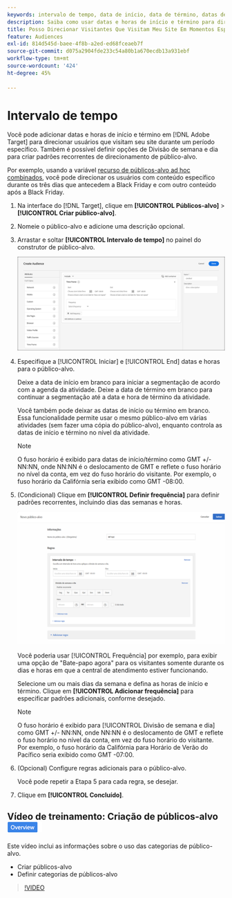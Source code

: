 ```yaml
---
keywords: intervalo de tempo, data de início, data de término, datas de início/término, intervalo de tempo, agenda do target, divisão de semana, divisão de dia, divisão
description: Saiba como usar datas e horas de início e término para direcionar usuários que visitam seu site durante um período específico.
title: Posso Direcionar Visitantes Que Visitam Meu Site Em Momentos Específicos?
feature: Audiences
exl-id: 814d545d-baee-4f8b-a2ed-ed68fceaeb7f
source-git-commit: d075a2904fde233c54a80b1a670ecdb13a931ebf
workflow-type: tm+mt
source-wordcount: '424'
ht-degree: 45%

---
```


# Intervalo de tempo

Você pode adicionar datas e horas de início e término em [!DNL Adobe Target] para direcionar usuários que visitam seu site durante um período específico. Também é possível definir opções de Divisão de semana e dia para criar padrões recorrentes de direcionamento de público-alvo.

Por exemplo, usando a variável [recurso de públicos-alvo ad hoc combinados](/help/c-target/combining-multiple-audiences.md#concept_A7386F1EA4394BD2AB72399C225981E5), você pode direcionar os usuários com conteúdo específico durante os três dias que antecedem a Black Friday e com outro conteúdo após a Black Friday.

1. Na interface do [!DNL Target], clique em **[!UICONTROL Públicos-alvo]** > **[!UICONTROL Criar público-alvo]**.
1. Nomeie o público-alvo e adicione uma descrição opcional.
1. Arrastar e soltar **[!UICONTROL Intervalo de tempo]** no painel do construtor de público-alvo.

   ![](assets/target_timeframe_dialog.png)

1. Especifique a [!UICONTROL Iniciar] e [!UICONTROL End] datas e horas para o público-alvo.

   Deixe a data de início em branco para iniciar a segmentação de acordo com a agenda da atividade. Deixe a data de término em branco para continuar a segmentação até a data e hora de término da atividade.

   Você também pode deixar as datas de início ou término em branco. Essa funcionalidade permite usar o mesmo público-alvo em várias atividades (sem fazer uma cópia do público-alvo), enquanto controla as datas de início e término no nível da atividade.

   >[!NOTE]
   >
   >O fuso horário é exibido para datas de início/término como GMT +/- NN:NN, onde NN:NN é o deslocamento de GMT e reflete o fuso horário no nível da conta, em vez do fuso horário do visitante. Por exemplo, o fuso horário da Califórnia seria exibido como GMT -08:00.

1. (Condicional) Clique em **[!UICONTROL Definir frequência]** para definir padrões recorrentes, incluindo dias das semanas e horas.

   ![Divisão de semana e dia](assets/week_and_day_parting.png)

   Você poderia usar [!UICONTROL Frequência] por exemplo, para exibir uma opção de &quot;Bate-papo agora&quot; para os visitantes somente durante os dias e horas em que a central de atendimento estiver funcionando.

   Selecione um ou mais dias da semana e defina as horas de início e término. Clique em **[!UICONTROL Adicionar frequência]** para especificar padrões adicionais, conforme desejado.

   >[!NOTE]
   >
   >O fuso horário é exibido para [!UICONTROL Divisão de semana e dia] como GMT +/- NN:NN, onde NN:NN é o deslocamento de GMT e reflete o fuso horário no nível da conta, em vez do fuso horário do visitante. Por exemplo, o fuso horário da Califórnia para Horário de Verão do Pacífico seria exibido como GMT -07:00.

1. (Opcional) Configure regras adicionais para o público-alvo.

   Você pode repetir a Etapa 5 para cada regra, se desejar.

1. Clique em **[!UICONTROL Concluído]**.

## Vídeo de treinamento: Criação de públicos-alvo ![Selo de visão geral](/help/assets/overview.png)

Este vídeo inclui as informações sobre o uso das categorias de público-alvo.

* Criar públicos-alvo
* Definir categorias de públicos-alvo

>[!VIDEO](https://video.tv.adobe.com/v/17392)
